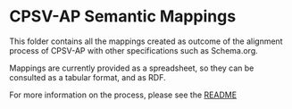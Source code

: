 # CPSV-AP Semantic Mappings

This folder contains all the mappings created as outcome of the alignment process of CPSV-AP with other specifications such as Schema.org.

Mappings are currently provided as a spreadsheet, so they can be consulted as a tabular format, and as RDF.

For more information on the process, please see the [README](../README.md)